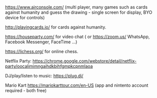 
https://www.airconsole.com/ (multi player, many games such as cards against humanity and guess the drawing - single screen for display, BYO device for controls)

http://playingcards.io/ for cards against humanity.

https://houseparty.com/ for video chat ( or https://zoom.us/ WhatsApp, Facebook Messenger, FaceTime ...)

https://lichess.org/ for online chess.

Netflix Party: https://chrome.google.com/webstore/detail/netflix-party/oocalimimngaihdkbihfgmpkcpnmlaoa

DJ/play/listen to music: https://plug.dj/

Mario Kart https://mariokarttour.com/en-US (app and nintento account required - both free)
